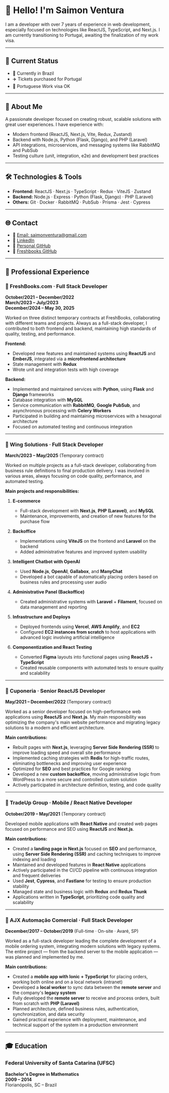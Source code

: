 # 👋 Hello! I'm Saimon Ventura

I am a developer with over 7 years of experience in web development, especially focused on technologies like ReactJS, TypeScript, and Next.js. I am currently transitioning to Portugal, awaiting the finalization of my work visa.

---

## 🛂 Current Status

- 📍 Currently in Brazil
- ✈️ Tickets purchased for Portugal
- 📄 Portuguese Work visa OK

---

## 🧠 About Me

A passionate developer focused on creating robust, scalable solutions with great user experiences. I have experience with:

- Modern frontend (ReactJS, Next.js, Vite, Redux, Zustand)
- Backend with Node.js, Python (Flask, Django), and PHP (Laravel)
- API integrations, microservices, and messaging systems like RabbitMQ and PubSub
- Testing culture (unit, integration, e2e) and development best practices

---

## 🛠️ Technologies & Tools

- **Frontend:** ReactJS · Next.js · TypeScript · Redux · ViteJS · Zustand
- **Backend:** Node.js · Express · Python (Flask, Django) · PHP (Laravel)
- **Others:** Git · Docker · RabbitMQ · PubSub · Prisma · Jest · Cypress

---

## 🌐 Contact

- 📧 [Email: saimonventura@gmail.com](mailto:saimonventura@gmail.com)
- 💼 [LinkedIn](https://www.linkedin.com/in/saimon-v-36703280/)
- 🐙 [Personal GitHub](https://github.com/saimonventura/saimon-cv)
- 🐙 [Freshbooks GitHub](https://github.com/Fresh-Saimon)

---

## 💼 Professional Experience

### 🏢 FreshBooks.com · Full Stack Developer

**October/2021 – December/2022**  
**March/2023 – July/2023**  
**December/2024 – May 30, 2025**

Worked on three distinct temporary contracts at FreshBooks, collaborating with different teams and projects. Always as a full-stack developer, I contributed to both frontend and backend, maintaining high standards of quality, testing, and performance.

**Frontend:**

- Developed new features and maintained systems using **ReactJS** and **EmberJS**, integrated via a **microfrontend architecture**
- State management with **Redux**
- Wrote unit and integration tests with high coverage

**Backend:**

- Implemented and maintained services with **Python**, using **Flask** and **Django** frameworks
- Database integration with **MySQL**
- Service communication with **RabbitMQ**, **Google PubSub**, and asynchronous processing with **Celery Workers**
- Participated in building and maintaining microservices with a hexagonal architecture
- Focused on automated testing and continuous integration

---

### 🏢 Wing Solutions · Full Stack Developer

**March/2023 – May/2025** (Temporary contract)

Worked on multiple projects as a full-stack developer, collaborating from business rule definitions to final production delivery. I was involved in various areas, always focusing on code quality, performance, and automated testing.

**Main projects and responsibilities:**

1. **E-commerce**

   - Full-stack development with **Next.js**, **PHP (Laravel)**, and **MySQL**
   - Maintenance, improvements, and creation of new features for the purchase flow

2. **Backoffice**

   - Implementations using **ViteJS** on the frontend and **Laravel** on the backend
   - Added administrative features and improved system usability

3. **Intelligent Chatbot with OpenAI**

   - Used **Node.js**, **OpenAI**, **Gallabox**, and **ManyChat**
   - Developed a bot capable of automatically placing orders based on business rules and processing user audio

4. **Administrative Panel (Backoffice)**

   - Created administrative systems with **Laravel** + **Filament**, focused on data management and reporting

5. **Infrastructure and Deploys**

   - Deployed frontends using **Vercel**, **AWS Amplify**, and **EC2**
   - Configured **EC2 instances from scratch** to host applications with advanced logic involving artificial intelligence

6. **Componentization and React Testing**
   - Converted **Figma** layouts into functional pages using **ReactJS** + **TypeScript**
   - Created reusable components with automated tests to ensure quality and scalability

---

### 🏢 Cuponeria · Senior ReactJS Developer

**May/2021 – December/2022** (Temporary contract)

Worked as a senior developer focused on high-performance web applications using **ReactJS** and **Next.js**. My main responsibility was optimizing the company's main website performance and migrating legacy solutions to a modern and efficient architecture.

**Main contributions:**

- Rebuilt pages with **Next.js**, leveraging **Server Side Rendering (SSR)** to improve loading speed and overall site performance
- Implemented caching strategies with **Redis** for high-traffic routes, eliminating bottlenecks and improving user experience
- Optimized for **SEO** and best practices for Google ranking
- Developed a new **custom backoffice**, moving administrative logic from WordPress to a more secure and controlled custom solution
- Actively participated in architecture definition, testing, and code quality

---

### 🏢 TradeUp Group · Mobile / React Native Developer

**October/2019 – May/2021** (Temporary contract)

Developed mobile applications with **React Native** and created web pages focused on performance and SEO using **ReactJS** and **Next.js**.

**Main contributions:**

- Created a **landing page in Next.js** focused on **SEO** and performance, using **Server Side Rendering (SSR)** and caching techniques to improve indexing and loading
- Maintained and developed features in **React Native** applications
- Actively participated in the CI/CD pipeline with continuous integration and frequent deliveries
- Used **Jest**, **Cypress**, and **Fastlane** for testing to ensure production stability
- Managed state and business logic with **Redux** and **Redux Thunk**
- Applications written in **TypeScript**, prioritizing code quality and scalability

---

### 🏢 AJX Automação Comercial · Full Stack Developer

**December/2017 – October/2019** (Full-time · On-site · Avaré, SP)

Worked as a full-stack developer leading the complete development of a mobile ordering system, integrating modern solutions with legacy systems. The entire project — from the backend server to the mobile application — was planned and implemented by me.

**Main contributions:**

- Created a **mobile app with Ionic + TypeScript** for placing orders, working both online and on a local network (intranet)
- Developed a **local worker** to sync data between the **remote server** and the company's **legacy system**
- Fully developed the **remote server** to receive and process orders, built from scratch with **PHP (Laravel)**
- Planned architecture, defined business rules, authentication, synchronization, and data security
- Gained practical experience with deployment, maintenance, and technical support of the system in a production environment

---

## 🎓 Education

### Federal University of Santa Catarina (UFSC)

**Bachelor's Degree in Mathematics**  
**2009 – 2014**  
Florianópolis, SC – Brazil

